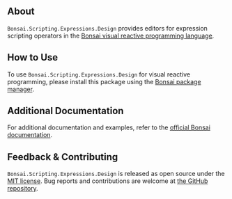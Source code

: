 ## About

`Bonsai.Scripting.Expressions.Design` provides editors for expression scripting operators in the [Bonsai visual reactive programming language](https://bonsai-rx.org).

## How to Use

To use `Bonsai.Scripting.Expressions.Design` for visual reactive programming, please install this package using the [Bonsai package manager](https://bonsai-rx.org/docs/articles/packages.html).

## Additional Documentation

For additional documentation and examples, refer to the [official Bonsai documentation](https://bonsai-rx.org/docs/api/Bonsai.Scripting.Expressions.Design.html).

## Feedback & Contributing

`Bonsai.Scripting.Expressions.Design` is released as open source under the [MIT license](https://licenses.nuget.org/MIT). Bug reports and contributions are welcome at [the GitHub repository](https://github.com/bonsai-rx/bonsai).